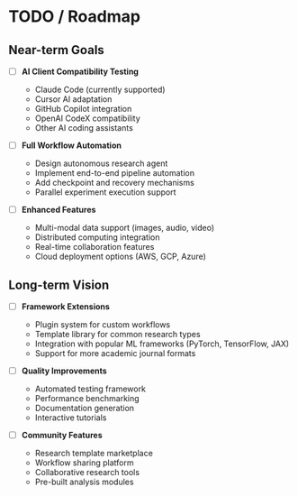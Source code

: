 # TODO / Roadmap

## Near-term Goals
- [ ] **AI Client Compatibility Testing**
  - Claude Code (currently supported)
  - Cursor AI adaptation
  - GitHub Copilot integration
  - OpenAI CodeX compatibility
  - Other AI coding assistants

- [ ] **Full Workflow Automation**
  - Design autonomous research agent
  - Implement end-to-end pipeline automation
  - Add checkpoint and recovery mechanisms
  - Parallel experiment execution support

- [ ] **Enhanced Features**
  - Multi-modal data support (images, audio, video)
  - Distributed computing integration
  - Real-time collaboration features
  - Cloud deployment options (AWS, GCP, Azure)

## Long-term Vision
- [ ] **Framework Extensions**
  - Plugin system for custom workflows
  - Template library for common research types
  - Integration with popular ML frameworks (PyTorch, TensorFlow, JAX)
  - Support for more academic journal formats

- [ ] **Quality Improvements**
  - Automated testing framework
  - Performance benchmarking
  - Documentation generation
  - Interactive tutorials

- [ ] **Community Features**
  - Research template marketplace
  - Workflow sharing platform
  - Collaborative research tools
  - Pre-built analysis modules
